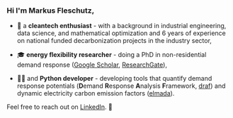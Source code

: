 ### Hi I'm **Markus Fleschutz**,

- 🔋 a **cleantech enthusiast** - with a background in industrial engineering, data science, and mathematical optimization and 6 years of experience on national funded decarbonization projects in the industry sector,

- 🎓 **energy flexibility researcher** - doing a PhD in non-residential demand response ([Google Scholar](https://scholar.google.com/citations?user=U52x-LEAAAAJ), [ResearchGate](https://www.researchgate.net/profile/Markus-Fleschutz)),

- 🧑‍💻 and **Python developer** - developing tools that quantify demand response potentials (**D**emand **R**esponse **A**nalysis **F**ramework, [draf](https://github.com/DrafProject/draf)) and dynamic electricity carbon emission factors ([elmada](https://github.com/DrafProject/elmada)).

Feel free to reach out on [LinkedIn](https://www.linkedin.com/in/markus-fleschutz/). 🚀

